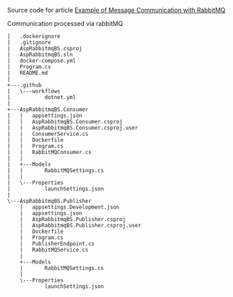 Source code for article
[Example of Message Communication with RabbitMQ](https://medium.com/@anton.baksheiev_61725/example-of-message-communication-with-rabbitmq-55644d45a48a)

Communication processed via rabbitMQ
```
|   .dockerignore
|   .gitignore
|   AspRabbitmqBS.csproj
|   AspRabbitmqBS.sln
|   docker-compose.yml
|   Program.cs
|   README.md
|   
+---.github
|   \---workflows
|           dotnet.yml
|
+---AspRabbitmqBS.Consumer
|   |   appsettings.json
|   |   AspRabbitmqBS.Consumer.csproj
|   |   AspRabbitmqBS.Consumer.csproj.user
|   |   ConsumerService.cs
|   |   Dockerfile
|   |   Program.cs
|   |   RabbitMQConsumer.cs
|   |
|   +---Models
|   |       RabbitMQSettings.cs
|   |
|   \---Properties
|           launchSettings.json
|
\---AspRabbitmqBS.Publisher
    |   appsettings.Development.json
    |   appsettings.json
    |   AspRabbitmqBS.Publisher.csproj
    |   AspRabbitmqBS.Publisher.csproj.user
    |   Dockerfile
    |   Program.cs
    |   PublisherEndpoint.cs
    |   RabbitMQService.cs
    |
    +---Models
    |       RabbitMQSettings.cs
    |
    \---Properties
            launchSettings.json
```

